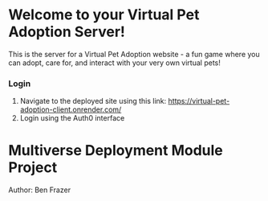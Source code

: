 # Welcome to your Virtual Pet Adoption Server!

This is the server for a Virtual Pet Adoption website - a fun game where you can adopt, care for, and interact with your very own virtual pets!

### Login
 1. Navigate to the deployed site using this link: https://virtual-pet-adoption-client.onrender.com/
 2. Login using the Auth0 interface

# Multiverse Deployment Module Project

Author: Ben Frazer
